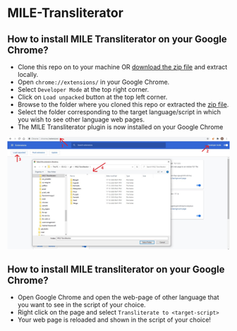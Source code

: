 # MILE-Transliterator

## How to install MILE Transliterator on your Google Chrome?
* Clone this repo on to your machine OR [download the zip file](https://github.com/MILE-IISc/MILE-Transliterator/archive/main.zip) and extract locally.
* Open `chrome://extensions/` in your Google Chrome.
* Select `Developer Mode` at the top right corner.
* Click on `Load unpacked` button at the top left corner.
* Browse to the folder where you cloned this repo or extracted the [zip file](https://github.com/MILE-IISc/MILE-Transliterator/archive/main.zip).
* Select the folder corresponding to the target language/script in which you wish to see other language web pages.
* The MILE Transliterator plugin is now installed on your Google Chrome

![Installing MILE Transliterator locally](Install_MILE_Transliterator.jpg?raw=true "Install MILE Transliterator")

## How to install MILE transliterator on your Google Chrome?
* Open Google Chrome and open the web-page of other language that you want to see in the script of your choice.
* Right click on the page and select `Transliterate to <target-script>`
* Your web page is reloaded and shown in the script of your choice!
